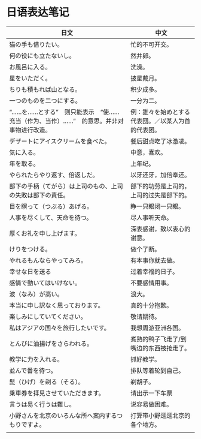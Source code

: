 # 日语表达笔记



| 日文                                                         | 中文                                               |
| ------------------------------------------------------------ | -------------------------------------------------- |
| 猫の手も借りたい。                                           | 忙的不可开交。                                     |
| 何の役にも立たないし。                                       | 然并卵。                                           |
| お風呂に入る。                                               | 洗澡。                                             |
| 星をいただく。                                               | 披星戴月。                                         |
| ちりも積もれば山となる。                                     | 积少成多。                                         |
| 一つのものを二つにする。                                     | 一分为二。                                         |
| “……を……とする”　则只能表示　“使……充当（作为、当作）……”　的意思。并非对事物进行改造。 | 例：誰々を始めとする代表団。／以某人为首的代表团。 |
| デザートにアイスクリームを食べた。                           | 餐后甜点吃了冰激凌。                               |
| 気に入る。                                                   | 中意，喜欢。                                       |
| 年を取る。                                                   | 上年纪。                                           |
| やられたらやり返す、倍返しだ。                               | 以牙还牙，加倍奉还。                               |
| 部下の手柄（てがら）は上司のもの、上司の失敗は部下の責任。   | 部下的功劳是上司的，上司的过失是部下的。           |
| 目を瞑って（つぶる）あげる。                                 | 睁一只眼闭一只眼。                                 |
| 人事を尽くして、天命を待つ。                                 | 尽人事听天命。                                     |
| 厚くお礼を申し上げます。                                     | 深表感谢，致以衷心的谢意。                         |
| けりをつける。                                               | 做个了断。                                         |
| やれるもんならやってみろ。                                   | 有本事你就去做。                                   |
| 幸せな日を送る                                               | 过着幸福的日子。                                   |
| 感情で動いてはいけない。                                     | 不要感情用事。                                     |
| 波（なみ）が高い。                                           | 浪大。                                             |
| 本当に申し訳なく思っております。                             | 真的十分抱歉。                                     |
| 楽しみにしていてください。                                   | 敬请期待。                                         |
| 私はアジアの国々を旅行したいです。                           | 我想周游亚洲各国。                                 |
| とんびに油揚げをさらわれる。                                 | 煮熟的鸭子飞走了/到嘴边的东西被抢走了。            |
| 教学に力を入れる。                                           | 抓好教学。                                         |
| 並んで番を待つ。                                             | 排队等着轮到自己。                                 |
| 髭（ひげ）を剃る（そる）。                                   | 剃胡子。                                           |
| 乗車券を拝見させていただきます。                             | 请出示一下车票                                     |
| 言うは易く行うは難し。                                       | 说容易做困难。                                     |
| 小野さんを北京のいろんな所へ案内するつもりですよ。           | 打算带小野逛逛北京的各个地方。                     |
|                                                              |                                                    |

